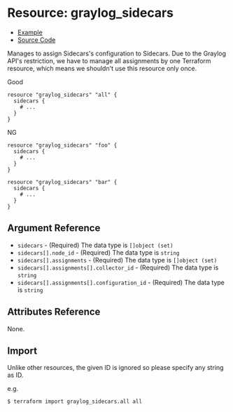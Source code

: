 # Resource: graylog_sidecars

* [Example](https://github.com/phonero/terraform-provider-graylog/blob/master/examples/v0.12/sidecar.tf)
* [Source Code](https://github.com/phonero/terraform-provider-graylog/blob/master/graylog/resource/sidecar/resource.go)

Manages to assign Sidecars's configuration to Sidecars.
Due to the Graylog API's restriction, we have to manage all assignments by one Terraform resource,
which means we shouldn't use this resource only once.

Good

```hcl
resource "graylog_sidecars" "all" {
  sidecars {
    # ...
  }
}
```

NG

```hcl
resource "graylog_sidecars" "foo" {
  sidecars {
    # ...
  }
}

resource "graylog_sidecars" "bar" {
  sidecars {
    # ...
  }
}
```

## Argument Reference

* `sidecars` - (Required) The data type is `[]object (set)`
* `sidecars[].node_id` - (Required) The data type is `string`
* `sidecars[].assignments` - (Required) The data type is `[]object (set)`
* `sidecars[].assignments[].collector_id` - (Required) The data type is `string`
* `sidecars[].assignments[].configuration_id` - (Required) The data type is `string`

## Attributes Reference

None.

## Import

Unlike other resources, the given ID is ignored so please specify any string as ID.

e.g.

```console
$ terraform import graylog_sidecars.all all
```
